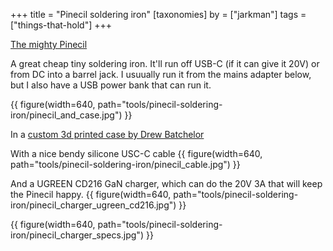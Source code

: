 +++
title = "Pinecil soldering iron"
[taxonomies]
by = ["jarkman"]
tags = ["things-that-hold"]
+++

[The mighty Pinecil](https://pine64.com/product/pinecil-smart-mini-portable-soldering-iron/)

A great cheap tiny soldering iron. It'll run off USB-C (if it can give it 20V) or from DC into a barrel jack. I usuually run it from the mains adapter below, but I also have a USB power bank that can run it.

{{ figure(width=640, path="tools/pinecil-soldering-iron/pinecil_and_case.jpg") }}

In a [custom 3d printed case by Drew Batchelor](https://drewbatchelor.com/portfolio/pinecil-case/)

With a nice bendy silicone USC-C cable
{{ figure(width=640, path="tools/pinecil-soldering-iron/pinecil_cable.jpg") }}

And a UGREEN CD216 GaN charger, which can do the 20V 3A that will keep the Pinecil happy.
{{ figure(width=640, path="tools/pinecil-soldering-iron/pinecil_charger_ugreen_cd216.jpg") }}

{{ figure(width=640, path="tools/pinecil-soldering-iron/pinecil_charger_specs.jpg") }}
